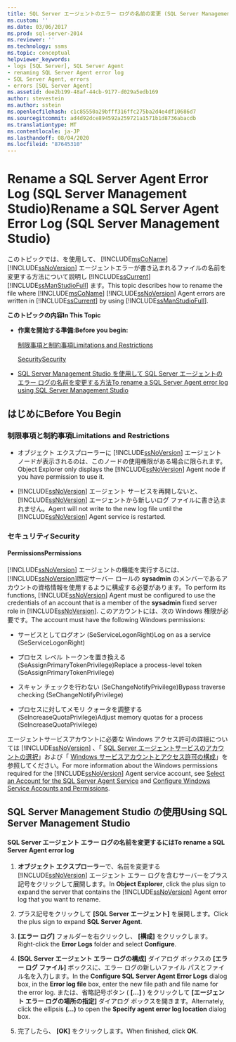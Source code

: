 ```yaml
---
title: SQL Server エージェントのエラー ログの名前の変更 (SQL Server Management Studio) | Microsoft Docs
ms.custom: ''
ms.date: 03/06/2017
ms.prod: sql-server-2014
ms.reviewer: ''
ms.technology: ssms
ms.topic: conceptual
helpviewer_keywords:
- logs [SQL Server], SQL Server Agent
- renaming SQL Server Agent error log
- SQL Server Agent, errors
- errors [SQL Server Agent]
ms.assetid: dee2b199-48af-44cb-9177-d029a5edb169
author: stevestein
ms.author: sstein
ms.openlocfilehash: c1c85550a29bfff316ffc275ba2d4e4df10686d7
ms.sourcegitcommit: ad4d92dce894592a259721a1571b1d8736abacdb
ms.translationtype: MT
ms.contentlocale: ja-JP
ms.lasthandoff: 08/04/2020
ms.locfileid: "87645310"
---
```

# <a name="rename-a-sql-server-agent-error-log-sql-server-management-studio"></a><span data-ttu-id="eea96-102">Rename a SQL Server Agent Error Log (SQL Server Management Studio)</span><span class="sxs-lookup"><span data-stu-id="eea96-102">Rename a SQL Server Agent Error Log (SQL Server Management Studio)</span></span>
  <span data-ttu-id="eea96-103">このトピックでは、を使用して、 [!INCLUDE[msCoName](../../includes/msconame-md.md)] [!INCLUDE[ssNoVersion](../../includes/ssnoversion-md.md)] エージェントエラーが書き込まれるファイルの名前を変更する方法について説明し [!INCLUDE[ssCurrent](../../includes/sscurrent-md.md)] [!INCLUDE[ssManStudioFull](../../includes/ssmanstudiofull-md.md)] ます。</span><span class="sxs-lookup"><span data-stu-id="eea96-103">This topic describes how to rename the file where [!INCLUDE[msCoName](../../includes/msconame-md.md)] [!INCLUDE[ssNoVersion](../../includes/ssnoversion-md.md)] Agent errors are written in [!INCLUDE[ssCurrent](../../includes/sscurrent-md.md)] by using [!INCLUDE[ssManStudioFull](../../includes/ssmanstudiofull-md.md)].</span></span>  
  
 <span data-ttu-id="eea96-104">**このトピックの内容**</span><span class="sxs-lookup"><span data-stu-id="eea96-104">**In This Topic**</span></span>  
  
-   <span data-ttu-id="eea96-105">**作業を開始する準備:**</span><span class="sxs-lookup"><span data-stu-id="eea96-105">**Before you begin:**</span></span>  
  
     [<span data-ttu-id="eea96-106">制限事項と制約事項</span><span class="sxs-lookup"><span data-stu-id="eea96-106">Limitations and Restrictions</span></span>](#Restrictions)  
  
     [<span data-ttu-id="eea96-107">Security</span><span class="sxs-lookup"><span data-stu-id="eea96-107">Security</span></span>](#Security)  
  
-   [<span data-ttu-id="eea96-108">SQL Server Management Studio を使用して SQL Server エージェントのエラー ログの名前を変更する方法</span><span class="sxs-lookup"><span data-stu-id="eea96-108">To rename a SQL Server Agent error log using SQL Server Management Studio</span></span>](#SSMSProcedure)  
  
##  <a name="before-you-begin"></a><a name="BeforeYouBegin"></a> <span data-ttu-id="eea96-109">はじめに</span><span class="sxs-lookup"><span data-stu-id="eea96-109">Before You Begin</span></span>  
  
###  <a name="limitations-and-restrictions"></a><a name="Restrictions"></a> <span data-ttu-id="eea96-110">制限事項と制約事項</span><span class="sxs-lookup"><span data-stu-id="eea96-110">Limitations and Restrictions</span></span>  
  
-   <span data-ttu-id="eea96-111">オブジェクト エクスプローラーに [!INCLUDE[ssNoVersion](../../includes/ssnoversion-md.md)] エージェント ノードが表示されるのは、このノードの使用権限がある場合に限られます。</span><span class="sxs-lookup"><span data-stu-id="eea96-111">Object Explorer only displays the [!INCLUDE[ssNoVersion](../../includes/ssnoversion-md.md)] Agent node if you have permission to use it.</span></span>  
  
-   [!INCLUDE[ssNoVersion](../../includes/ssnoversion-md.md)] <span data-ttu-id="eea96-112">エージェント サービスを再開しないと、 [!INCLUDE[ssNoVersion](../../includes/ssnoversion-md.md)] エージェントから新しいログ ファイルに書き込まれません。</span><span class="sxs-lookup"><span data-stu-id="eea96-112">Agent will not write to the new log file until the [!INCLUDE[ssNoVersion](../../includes/ssnoversion-md.md)] Agent service is restarted.</span></span>  
  
###  <a name="security"></a><a name="Security"></a> <span data-ttu-id="eea96-113">セキュリティ</span><span class="sxs-lookup"><span data-stu-id="eea96-113">Security</span></span>  
  
####  <a name="permissions"></a><a name="Permissions"></a> <span data-ttu-id="eea96-114">Permissions</span><span class="sxs-lookup"><span data-stu-id="eea96-114">Permissions</span></span>  
 <span data-ttu-id="eea96-115">[!INCLUDE[ssNoVersion](../../includes/ssnoversion-md.md)] エージェントの機能を実行するには、 [!INCLUDE[ssNoVersion](../../includes/ssnoversion-md.md)]固定サーバー ロールの **sysadmin** のメンバーであるアカウントの資格情報を使用するように構成する必要があります。</span><span class="sxs-lookup"><span data-stu-id="eea96-115">To perform its functions, [!INCLUDE[ssNoVersion](../../includes/ssnoversion-md.md)] Agent must be configured to use the credentials of an account that is a member of the **sysadmin** fixed server role in [!INCLUDE[ssNoVersion](../../includes/ssnoversion-md.md)].</span></span> <span data-ttu-id="eea96-116">このアカウントには、次の Windows 権限が必要です。</span><span class="sxs-lookup"><span data-stu-id="eea96-116">The account must have the following Windows permissions:</span></span>  
  
-   <span data-ttu-id="eea96-117">サービスとしてログオン (SeServiceLogonRight)</span><span class="sxs-lookup"><span data-stu-id="eea96-117">Log on as a service (SeServiceLogonRight)</span></span>  
  
-   <span data-ttu-id="eea96-118">プロセス レベル トークンを置き換える (SeAssignPrimaryTokenPrivilege)</span><span class="sxs-lookup"><span data-stu-id="eea96-118">Replace a process-level token (SeAssignPrimaryTokenPrivilege)</span></span>  
  
-   <span data-ttu-id="eea96-119">スキャン チェックを行わない (SeChangeNotifyPrivilege)</span><span class="sxs-lookup"><span data-stu-id="eea96-119">Bypass traverse checking (SeChangeNotifyPrivilege)</span></span>  
  
-   <span data-ttu-id="eea96-120">プロセスに対してメモリ クォータを調整する (SeIncreaseQuotaPrivilege)</span><span class="sxs-lookup"><span data-stu-id="eea96-120">Adjust memory quotas for a process (SeIncreaseQuotaPrivilege)</span></span>  
  
 <span data-ttu-id="eea96-121">エージェントサービスアカウントに必要な Windows アクセス許可の詳細については [!INCLUDE[ssNoVersion](../../includes/ssnoversion-md.md)] 、「 [SQL Server エージェントサービスのアカウントの選択](select-an-account-for-the-sql-server-agent-service.md)」および「 [Windows サービスアカウントとアクセス許可の構成](../../database-engine/configure-windows/configure-windows-service-accounts-and-permissions.md)」を参照してください。</span><span class="sxs-lookup"><span data-stu-id="eea96-121">For more information about the Windows permissions required for the [!INCLUDE[ssNoVersion](../../includes/ssnoversion-md.md)] Agent service account, see [Select an Account for the SQL Server Agent Service](select-an-account-for-the-sql-server-agent-service.md) and [Configure Windows Service Accounts and Permissions](../../database-engine/configure-windows/configure-windows-service-accounts-and-permissions.md).</span></span>  
  
##  <a name="using-sql-server-management-studio"></a><a name="SSMSProcedure"></a> <span data-ttu-id="eea96-122">SQL Server Management Studio の使用</span><span class="sxs-lookup"><span data-stu-id="eea96-122">Using SQL Server Management Studio</span></span>  
  
#### <a name="to-rename-a-sql-server-agent-error-log"></a><span data-ttu-id="eea96-123">SQL Server エージェント エラー ログの名前を変更するには</span><span class="sxs-lookup"><span data-stu-id="eea96-123">To rename a SQL Server Agent error log</span></span>  
  
1.  <span data-ttu-id="eea96-124">**オブジェクト エクスプローラー**で、名前を変更する [!INCLUDE[ssNoVersion](../../includes/ssnoversion-md.md)] エージェント エラー ログを含むサーバーをプラス記号をクリックして展開します。</span><span class="sxs-lookup"><span data-stu-id="eea96-124">In **Object Explorer**, click the plus sign to expand the server that contains the [!INCLUDE[ssNoVersion](../../includes/ssnoversion-md.md)] Agent error log that you want to rename.</span></span>  
  
2.  <span data-ttu-id="eea96-125">プラス記号をクリックして **[SQL Server エージェント]** を展開します。</span><span class="sxs-lookup"><span data-stu-id="eea96-125">Click the plus sign to expand **SQL Server Agent**.</span></span>  
  
3.  <span data-ttu-id="eea96-126">**[エラー ログ]** フォルダーを右クリックし、 **[構成]** をクリックします。</span><span class="sxs-lookup"><span data-stu-id="eea96-126">Right-click the **Error Logs** folder and select **Configure**.</span></span>  
  
4.  <span data-ttu-id="eea96-127">**[SQL Server エージェント エラー ログの構成]** ダイアログ ボックスの **[エラー ログ ファイル]** ボックスに、エラー ログの新しいファイル パスとファイル名を入力します。</span><span class="sxs-lookup"><span data-stu-id="eea96-127">In the **Configure SQL Server Agent Error Logs** dialog box, in the **Error log file** box, enter the new file path and file name for the error log.</span></span> <span data-ttu-id="eea96-128">または、省略記号ボタン ( **[...]** ) をクリックして **[エージェント エラー ログの場所の指定]** ダイアログ ボックスを開きます。</span><span class="sxs-lookup"><span data-stu-id="eea96-128">Alternately, click the ellipsis **(...)** to open the **Specify agent error log location** dialog box.</span></span>  
  
5.  <span data-ttu-id="eea96-129">完了したら、 **[OK]** をクリックします。</span><span class="sxs-lookup"><span data-stu-id="eea96-129">When finished, click **OK**.</span></span>  
  
  
